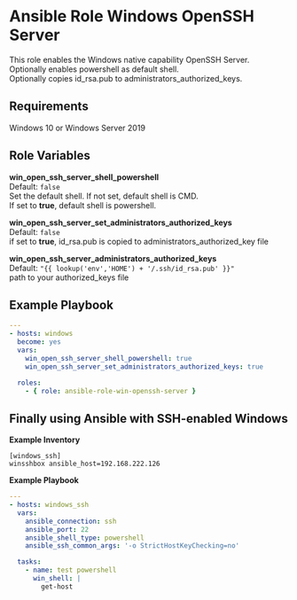 Ansible Role Windows OpenSSH Server
=========

This role enables the Windows native capability OpenSSH Server.  
Optionally enables powershell as default shell.  
Optionally copies id_rsa.pub to administrators_authorized_keys.

Requirements
------------

Windows 10 or Windows Server 2019

Role Variables
--------------
**win_open_ssh_server_shell_powershell**   
Default: `false`  
Set the default shell. If not set, default shell is CMD.   
If set to **true**, default shell is powershell.  

**win_open_ssh_server_set_administrators_authorized_keys**   
Default: `false`    
if set to **true**, id_rsa.pub is copied to administrators_authorized_key file  

**win_open_ssh_server_administrators_authorized_keys**   
Default: `"{{ lookup('env','HOME') + '/.ssh/id_rsa.pub' }}"`  
path to your authorized_keys file


Example Playbook
----------------

```yaml
---
- hosts: windows
  become: yes
  vars:
    win_open_ssh_server_shell_powershell: true
    win_open_ssh_server_set_administrators_authorized_keys: true

  roles:
    - { role: ansible-role-win-openssh-server }
```

Finally using Ansible with SSH-enabled Windows
---------------------------------------
**Example Inventory**

```
[windows_ssh]
winsshbox ansible_host=192.168.222.126
```

**Example Playbook**

```yaml
---
- hosts: windows_ssh
  vars:
    ansible_connection: ssh
    ansible_port: 22    
    ansible_shell_type: powershell
    ansible_ssh_common_args: '-o StrictHostKeyChecking=no'

  tasks:
    - name: test powershell
      win_shell: |
        get-host
```
